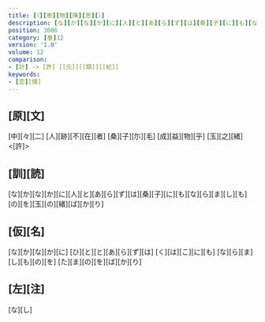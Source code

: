 ```yaml
---
title: [（][寄][物][陳][思][）]
description: [な][か][な][か][に][人][と][あ][ら][ず][は][桑][子][に][も][な][ら][ま][し][も][の][を][玉][の][緒][ば][か][り]
position: 3086
category: [巻]12
version: '1.0'
volume: 12
comparison:
- [計] -> [許] [[元]][[類]][[紀]]
keywords:
- [恋][情]
---
```


## [原][文]

[中][々][二] [人][跡][不][在][者] [桑][子][尓][毛] [成][益][物][乎] [玉][之][緒]<[許]>

## [訓][読]

[な][か][な][か][に][人][と][あ][ら][ず][は][桑][子][に][も][な][ら][ま][し][も][の][を][玉][の][緒][ば][か][り]

## [仮][名]

[な][か][な][か][に] [ひ][と][と][あ][ら][ず][は] [く][は][こ][に][も] [な][ら][ま][し][も][の][を] [た][ま][の][を][ば][か][り]

## [左][注]

[な][し]

